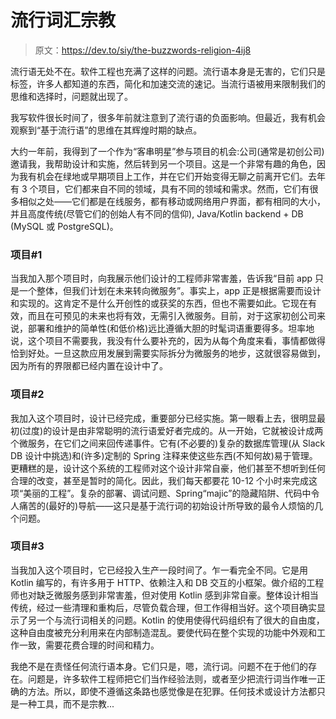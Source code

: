 # 流行词汇宗教

> 原文：<https://dev.to/siy/the-buzzwords-religion-4ij8>

流行语无处不在。软件工程也充满了这样的问题。流行语本身是无害的，它们只是标签，许多人都知道的东西，简化和加速交流的速记。当流行语被用来限制我们的思维和选择时，问题就出现了。

我写软件很长时间了，很多年前就注意到了流行语的负面影响。但最近，我有机会观察到“基于流行语”的思维在其辉煌时期的缺点。

大约一年前，我得到了一个作为“客串明星”参与项目的机会:公司(通常是初创公司)邀请我，我帮助设计和实施，然后转到另一个项目。这是一个非常有趣的角色，因为我有机会在绿地或早期项目上工作，并在它们开始变得无聊之前离开它们。去年有 3 个项目，它们都来自不同的领域，具有不同的领域和需求。然而，它们有很多相似之处——它们都是在线服务，都有移动或网络用户界面，都有相同的大小，并且高度传统(尽管它们的创始人有不同的信仰), Java/Kotlin backend + DB (MySQL 或 PostgreSQL)。

### 项目#1

当我加入那个项目时，向我展示他们设计的工程师非常害羞，告诉我“目前 app 只是一个整体，但我们计划在未来转向微服务”。事实上，app 正是根据需要而设计和实现的。这肯定不是什么开创性的或获奖的东西，但也不需要如此。它现在有效，而且在可预见的未来也将有效，无需引入微服务。目前，对于这家初创公司来说，部署和维护的简单性(和低价格)远比遵循大胆的时髦词语重要得多。坦率地说，这个项目不需要我，我没有什么要补充的，因为从每个角度来看，事情都做得恰到好处。一旦这款应用发展到需要实际拆分为微服务的地步，这就很容易做到，因为所有的界限都已经内置在设计中了。

### 项目#2

我加入这个项目时，设计已经完成，重要部分已经实施。第一眼看上去，很明显最初(过度)的设计是由非常聪明的流行语爱好者完成的。从一开始，它就被设计成两个微服务，在它们之间来回传递事件。它有(不必要的)复杂的数据库管理(从 Slack DB 设计中挑选)和(许多)定制的 Spring 注释来使这些东西(不知何故)易于管理。更糟糕的是，设计这个系统的工程师对这个设计非常自豪，他们甚至不想听到任何合理的改变，甚至是暂时的简化。因此，我们每天都要花 10-12 个小时来完成这项“美丽的工程”。复杂的部署、调试问题、Spring“majic”的隐藏陷阱、代码中令人痛苦的(最好的)导航——这只是基于流行词的初始设计所导致的最令人烦恼的几个问题。

### 项目#3

当我加入这个项目时，它已经投入生产一段时间了。乍一看完全不同。它是用 Kotlin 编写的，有许多用于 HTTP、依赖注入和 DB 交互的小框架。做介绍的工程师也对缺乏微服务感到非常害羞，但对使用 Kotlin 感到非常自豪。整体设计相当传统，经过一些清理和重构后，尽管负载合理，但工作得相当好。这个项目确实显示了另一个与流行词相关的问题。Kotlin 的使用使得代码组织有了很大的自由度，这种自由度被充分利用来在内部制造混乱。要使代码在整个实现的功能中外观和工作一致，需要花费合理的时间和精力。

我绝不是在责怪任何流行语本身。它们只是，嗯，流行词。问题不在于他们的存在。问题是，许多软件工程师把它们当作经验法则，或者至少把流行词当作唯一正确的方法。所以，即使不遵循这条路也感觉像是在犯罪。任何技术或设计方法都只是一种工具，而不是宗教...